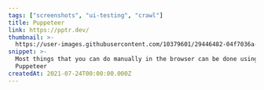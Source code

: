 ```yaml
---
tags: ["screenshots", "ui-testing", "crawl"]
title: Puppeteer
link: https://pptr.dev/
thumbnail: >-
  https://user-images.githubusercontent.com/10379601/29446482-04f7036a-841f-11e7-9872-91d1fc2ea683.png
snippet: >-
  Most things that you can do manually in the browser can be done using
  Puppeteer
createdAt: 2021-07-24T00:00:00.000Z
---
```

